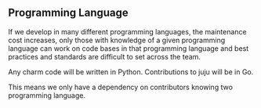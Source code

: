 ## Programming Language

If we develop in many different programming languages, the maintenance cost
increases, only those with knowledge of a given programming language can work
on code bases in that programming language and best practices and standards are
difficult to set across the team.

Any charm code will be written in Python. Contributions to juju will be in Go.

This means we only have a dependency on contributors knowing two programming
language.
